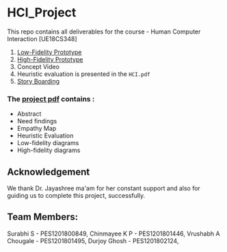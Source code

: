# HCI_Project
This repo contains all deliverables for the course - Human Computer Interaction [UE18CS348]

1. [Low-Fidelity Prototype](./Low_Fidelity_Prototype)
2. [High-Fidelity Prototype](./High_Fidelity_Prototype)
3. Concept Video
4. Heuristic evaluation is presented in the ```HCI.pdf```
5. [Story Boarding](./Low_Fidelity_Prototype)


### The [project pdf](./HCI_project_PPT.pdf) contains :
- Abstract
- Need findings
- Empathy Map
- Heuristic Evaluation
- Low-fidelity diagrams
- High-fidelity diagrams


## Acknowledgement
We thank Dr. Jayashree ma'am for her constant support and also for guiding us to complete this project, successfully.

## Team Members:
Surabhi S            - PES1201800849,
Chinmayee K P        - PES1201801446,
Vrushabh A Chougale  - PES1201801495,
Durjoy Ghosh         - PES1201802124,
